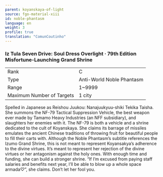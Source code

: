 ```yaml
---
parent: koyanskaya-of-light
source: fgo-material-xiii
id: noble-phantasm
language: en
weight: 3
profile: true
translation: "ComunCoutinho"
---
```


### Iz Tula Seven Drive: Soul Dress Overlight · 79th Edition Misfortune-Launching Grand Shrine

<table>
  <tr><td>Rank</td><td>C</td></tr>
  <tr><td>Type</td><td>Anti-World Noble Phantasm</td></tr>
  <tr><td>Range</td><td>1~9999</td></tr>
  <tr><td>Maximum Number of Targets</td><td>1 city</td></tr>
</table>

Spelled in Japanese as Reishou Juukou: Nanajuukyuu-shiki Tekika Taisha.
She summons the NF-79 Tactical Suppression Vehicle, the best weapon ever made by Tamamo Heavy Industries (an NFF subsidiary), and slaughters her enemies with it.
The NF-79 is both a vehicle and a shrine dedicated to the cult of Koyanskaya.
She claims its barrage of missiles emulates the ancient Chinese traditions of throwing fruit for beautiful people to fill their carts with.
Although the Noble Phantasm’s subtitle references the Izumo Grand Shrine, this is not meant to represent Koyansakya’s adherence to the divine virtues. It’s meant to represent her rejection of the divine virtues or her antagonism against the holy ones.
With enough time and funding, she can build a stronger shrine.
“If I’m excused from paying staff salaries and benefits next year, I’ll be able to blow up a whole space armada♡”, she claims. Don’t let her fool you.
